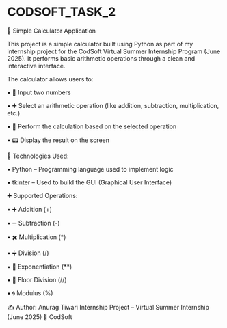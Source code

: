 # CODSOFT_TASK_2

🧮 Simple Calculator Application

This project is a simple calculator built using Python as part of my internship project for the CodSoft Virtual Summer Internship Program (June 2025). It performs basic arithmetic operations through a clean and interactive interface.

The calculator allows users to:

• 🔢 Input two numbers

• ➕ Select an arithmetic operation (like addition, subtraction, multiplication, etc.)

• 🧠 Perform the calculation based on the selected operation

• 📟 Display the result on the screen


🔧 Technologies Used:

• Python – Programming language used to implement logic

• tkinter – Used to build the GUI (Graphical User Interface)

➕ Supported Operations:

• ➕ Addition (+)

• ➖ Subtraction (-)

• ✖️ Multiplication (*)

• ➗ Division (/)

• 🔢 Exponentiation (**)

• 🧮 Floor Division (//)

• 🌀 Modulus (%)

✍️ Author:
Anurag Tiwari
Internship Project – Virtual Summer Internship (June 2025)
🏢 CodSoft
